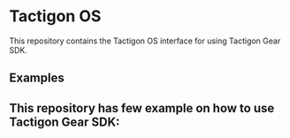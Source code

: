 # Tactigon OS

This repository contains the Tactigon OS interface for using Tactigon Gear SDK.

## Examples
This repository has few example on how to use Tactigon Gear SDK:
 - 